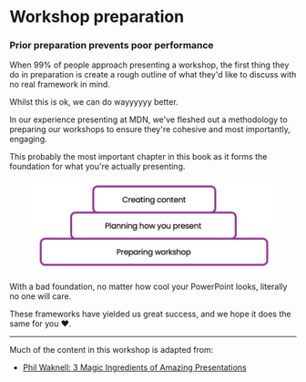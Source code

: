 # Workshop preparation

### Prior preparation prevents poor performance

When 99% of people approach presenting a workshop, the first thing they do in preparation is create a rough outline of what they'd like to discuss with no real framework in mind.

Whilst this is ok, we can do wayyyyyy better.

In our experience presenting at MDN, we've fleshed out a methodology to preparing our workshops to ensure they're cohesive and most importantly, engaging. 

This probably the most important chapter in this book as it forms the foundation for what you're actually presenting.

<figure>
  <img src="./images/pyramid.png" >
</figure>

With a bad foundation, no matter how cool your PowerPoint looks, literally no one will care. 

These frameworks have yielded us great success, and we hope it does the same for you ❤️.


---

Much of the content in this workshop is adapted from:
- [Phil Waknell: 3 Magic Ingredients of Amazing Presentations](https://www.youtube.com/watch?v=yoD8RMq2OkU)
